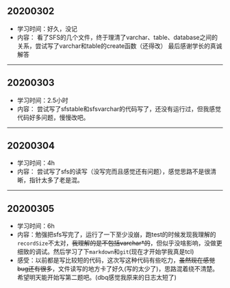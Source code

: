 ## 20200302
- 学习时间：好久，没记
- 内容：
看了SFS的几个文件，终于理清了varchar、table、database之间的关系，尝试写了varchar和table的create函数（还得改）
最后感谢学长的真诚解答
---
## 20200303
- 学习时间：2.5小时
- 内容：
尝试写了sfstable和sfsvarchar的代码写了，还没有运行过，但我感觉代码好多问题，慢慢改吧。
---
## 20200304
- 学习时间：4h
- 内容：
尝试写了sfs的读写（没写完而且感觉还有问题），感觉思路不是很清晰，指针太多了老是混。
---
## 20200305
- 学习时间：6h
- 内容：勉强把sfs写完了，运行了一下至少没崩，跑test的时候发现我理解的`recordSize`不太对，~~我理解的是不包括varchar*的~~，但似乎没啥影响，没做更细致的调试。然后学习了下`markdown`和`git`(现在才开始学我真是tcl)
- 感受：以前都是写比较短的代码，这次写这种代码有些吃力，~~虽然现在感觉bug还有很多~~，文件读写的地方卡了好久(写的太少了)，思路混着绕不清楚。希望明天能开始写第二题吧。(dbq感觉我原来的日志太短了)
